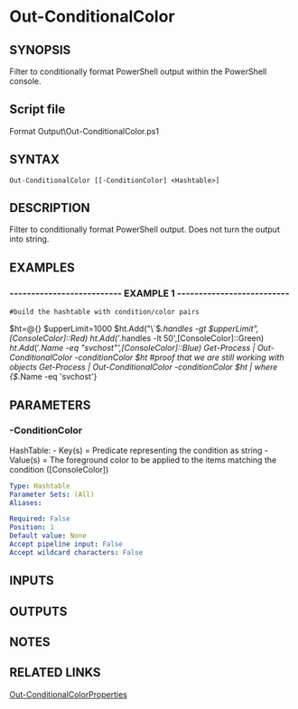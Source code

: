 # Out-ConditionalColor

## SYNOPSIS
Filter to conditionally format PowerShell output within the PowerShell console.

## Script file
Format Output\Out-ConditionalColor.ps1

## SYNTAX

```
Out-ConditionalColor [[-ConditionColor] <Hashtable>]
```

## DESCRIPTION
Filter to conditionally format PowerShell output.
Does not turn the output into string.

## EXAMPLES

### -------------------------- EXAMPLE 1 --------------------------
```
#build the hashtable with condition/color pairs
```

$ht=@{}
      $upperLimit=1000
      $ht.Add("\`$_.handles -gt $upperLimit",\[ConsoleColor\]::Red)
      $ht.Add('$_.handles -lt 50',\[ConsoleColor\]::Green)
      $ht.Add('$_.Name -eq "svchost"',\[ConsoleColor\]::Blue)
      Get-Process | Out-ConditionalColor -conditionColor $ht
      #proof that we are still working with objects 
      Get-Process | Out-ConditionalColor -conditionColor $ht | where {$_.Name -eq 'svchost'}

## PARAMETERS

### -ConditionColor
HashTable:
          - Key(s) = Predicate representing the condition as string
          - Value(s) = The foreground color to be applied to the items matching the condition (\[ConsoleColor\])

```yaml
Type: Hashtable
Parameter Sets: (All)
Aliases: 

Required: False
Position: 1
Default value: None
Accept pipeline input: False
Accept wildcard characters: False
```

## INPUTS

## OUTPUTS

## NOTES

## RELATED LINKS

[Out-ConditionalColorProperties]()

